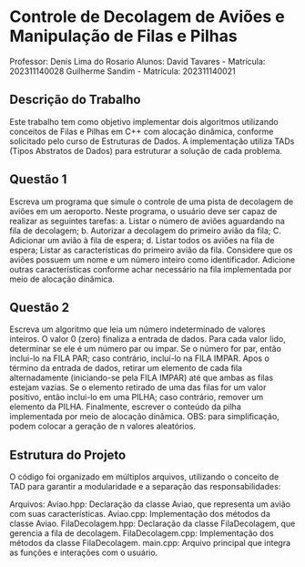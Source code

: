 # Controle de Decolagem de Aviões e Manipulação de Filas e Pilhas
Professor: Denis Lima do Rosario
Alunos:
David Tavares - Matrícula: 202311140028
Guilherme Sandim - Matrícula: 202311140021
## Descrição do Trabalho
Este trabalho tem como objetivo implementar dois algoritmos utilizando conceitos de Filas e Pilhas em C++ com alocação dinâmica, conforme solicitado pelo curso de Estruturas de Dados. A implementação utiliza TADs (Tipos Abstratos de Dados) para estruturar a solução de cada problema.

## Questão 1
Escreva um programa que simule o controle de uma pista de decolagem de aviões em um aeroporto. Neste programa, o usuário deve ser capaz de realizar as seguintes tarefas:
a. Listar o número de aviões aguardando na fila de decolagem;
b. Autorizar a decolagem do primeiro avião da fila;
C. Adicionar um avião à fila de espera;
d. Listar todos os aviões na fila de espera;
Listar as características do primeiro avião da fila.
Considere que os aviões possuem um nome e um número inteiro como identificador. Adicione outras características conforme achar necessário na fila implementada por meio de alocação dinâmica.


## Questão 2
Escreva um algoritmo que leia um número indeterminado de valores inteiros. O valor 0 (zero) finaliza a entrada de dados. Para cada valor lido, determinar se ele é um número par ou impar. Se o número for par, então inclui-lo na FILA PAR; caso contrário, incluí-lo na FILA IMPAR. Apos o término da entrada de dados, retirar um elemento de cada fila alternadamente (iniciando-se pela FILA IMPAR) até que ambas as filas estejam vazias. Se o elemento retirado de uma das filas for um valor positivo, então inclui-lo em uma PILHA; caso contrário, remover um elemento da PILHA. Finalmente, escrever o conteúdo da pilha implementada por meio de alocação dinâmica.
OBS: para simplificação, podem colocar a geração de n valores aleatórios.
## Estrutura do Projeto
O código foi organizado em múltiplos arquivos, utilizando o conceito de TAD para garantir a modularidade e a separação das responsabilidades:

Arquivos:
Aviao.hpp: Declaração da classe Aviao, que representa um avião com suas características.
Aviao.cpp: Implementação dos métodos da classe Aviao.
FilaDecolagem.hpp: Declaração da classe FilaDecolagem, que gerencia a fila de decolagem.
FilaDecolagem.cpp: Implementação dos métodos da classe FilaDecolagem.
main.cpp: Arquivo principal que integra as funções e interações com o usuário.
